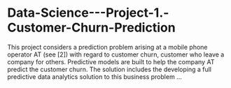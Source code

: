 # Data-Science---Project-1.-Customer-Churn-Prediction
This project considers a prediction problem arising at a mobile phone operator AT (see [2]) with regard to customer churn, customer who leave a company for others. Predictive models are built to help the company AT predict the customer churn. The solution includes the developing a full predictive data analytics solution to this business problem ...
